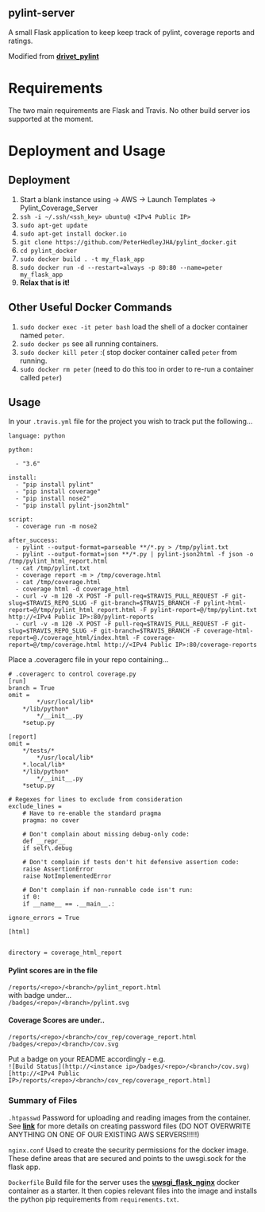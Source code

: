 ## pylint-server

A small Flask application to keep keep track of pylint, coverage reports and ratings.

Modified from [**drivet_pylint**](https://github.com/drivet/pylint-server])

# Requirements

The two main requirements are Flask and Travis.  No other build server ios
supported at the moment.

# Deployment and Usage

## Deployment

1. Start a blank instance using -> AWS -> Launch Templates -> Pylint_Coverage_Server
2. `ssh -i ~/.ssh/<ssh_key> ubuntu@ <IPv4 Public IP>`
3. `sudo apt-get update`
4. `sudo apt-get install docker.io`
5. `git clone https://github.com/PeterHedleyJHA/pylint_docker.git`
6. `cd pylint_docker`
7. `sudo docker build . -t my_flask_app`
8. `sudo docker run -d --restart=always -p 80:80 --name=peter my_flask_app`
9. **Relax that is it!**

## Other Useful Docker Commands

1. `sudo docker exec -it peter bash` load the shell of a docker container named `peter`.
2. `sudo docker ps` see all running containers.
3. `sudo docker kill peter` :( stop docker container called `peter` from running.
4. `sudo docker rm peter` (need to do this too in order to re-run a container called `peter`)

## Usage

In your `.travis.yml` file for the project you wish to track put the following...

```
language: python

python:

  - "3.6"
  
install:
  - "pip install pylint"
  - "pip install coverage"
  - "pip install nose2"
  - "pip install pylint-json2html"
  
script:
  - coverage run -m nose2

after_success:
  - pylint --output-format=parseable **/*.py > /tmp/pylint.txt
  - pylint --output-format=json **/*.py | pylint-json2html -f json -o /tmp/pylint_html_report.html
  - cat /tmp/pylint.txt
  - coverage report -m > /tmp/coverage.html
  - cat /tmp/coverage.html
  - coverage html -d coverage_html
  - curl -v -m 120 -X POST -F pull-req=$TRAVIS_PULL_REQUEST -F git-slug=$TRAVIS_REPO_SLUG -F git-branch=$TRAVIS_BRANCH -F pylint-html-report=@/tmp/pylint_html_report.html -F pylint-report=@/tmp/pylint.txt http://<IPv4 Public IP>:80/pylint-reports
  - curl -v -m 120 -X POST -F pull-req=$TRAVIS_PULL_REQUEST -F git-slug=$TRAVIS_REPO_SLUG -F git-branch=$TRAVIS_BRANCH -F coverage-html-report=@./coverage_html/index.html -F coverage-report=@/tmp/coverage.html http://<IPv4 Public IP>:80/coverage-reports
```

Place a .coveragerc file in your repo containing...
```
# .coveragerc to control coverage.py
[run]
branch = True
omit =
        */usr/local/lib*
	*/lib/python*
        */__init__.py
	*setup.py

[report]
omit =
	*/tests/*
        */usr/local/lib*
	*.local/lib*
	*/lib/python*
        */__init__.py
	*setup.py

# Regexes for lines to exclude from consideration
exclude_lines =
    # Have to re-enable the standard pragma
    pragma: no cover

    # Don't complain about missing debug-only code:
    def __repr__
    if self\.debug

    # Don't complain if tests don't hit defensive assertion code:
    raise AssertionError
    raise NotImplementedError

    # Don't complain if non-runnable code isn't run:
    if 0:
    if __name__ == .__main__.:

ignore_errors = True

[html]


directory = coverage_html_report
```
#### Pylint scores are in the file
```/reports/<repo>/<branch>/pylint_report.html``` \
with badge under... \
```/badges/<repo>/<branch>/pylint.svg```

#### Coverage Scores are under..
```/reports/<repo>/<branch>/cov_rep/coverage_report.html``` \
```/badges/<repo>/<branch>/cov.svg``` 

Put a badge on your README accordingly - e.g. \
```![Build Status](http://<instance ip>/badges/<repo>/<branch>/cov.svg)[http://<IPv4 Public IP>/reports/<repo>/<branch>/cov_rep/coverage_report.html]```



### Summary of Files

`.htpasswd`
Password for uploading and reading images from the container. 
See [**link**](https://docs.nginx.com/nginx/admin-guide/security-controls/configuring-http-basic-authentication/) for more details on creating password files (DO NOT OVERWRITE ANYTHING ON ONE OF OUR EXISTING AWS SERVERS!!!!!)

`nginx.conf`
Used to create the security permissions for the docker image. These define areas that are secured and points to the uwsgi.sock for the flask app.

`Dockerfile`
Build file for the server uses the [**uwsgi_flask_nginx**](https://hub.docker.com/r/tiangolo/uwsgi-nginx-flask/) docker container as a starter. It then copies relevant files into the image and installs the python pip requirements from `requirements.txt`.

